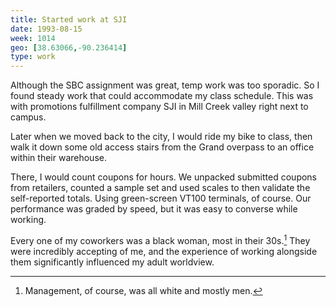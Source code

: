 ```yaml
---
title: Started work at SJI
date: 1993-08-15
week: 1014
geo: [38.63066,-90.236414]
type: work
---
```


Although the SBC assignment was great, temp work was too sporadic. So I found steady work that could accommodate my class schedule. This was with promotions fulfillment company SJI in Mill Creek valley right next to campus.

Later when we moved back to the city, I would ride my bike to class, then walk it down some old access stairs from the Grand overpass to an office within their warehouse.

There, I would count coupons for hours. We unpacked submitted coupons from retailers, counted a sample set and used scales to then validate the self-reported totals. Using green-screen VT100 terminals, of course. Our performance was graded by speed, but it was easy to converse while working.

Every one of my coworkers was a black woman, most in their 30s.[^mgmt] They were incredibly accepting of me, and the experience of working alongside them significantly influenced my adult worldview.

[^mgmt]: Management, of course, was all white and mostly men.
